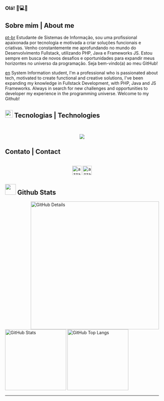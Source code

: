 ### Olá! 👋💻👩

## Sobre mim | About me
<u>pt-br</u> Estudante de Sistemas de Informação, sou uma profissional apaixonada por tecnologia e motivada a criar soluções funcionais e criativas. Venho constantemente me aprofundando no mundo do Desenvolvimento Fullstack, utilizando PHP, Java e Frameworks JS. Estou sempre em busca de novos desafios e oportunidades para expandir meus horizontes no universo da programação. Seja bem-vindo(a) ao meu GitHub!

<u>en</u> System Information student, I'm a professional who is passionated about tech, motivated to create functional and creative solutions, I've been expanding my knowledge in Fullstack Development, with PHP, Java and JS Frameworks. Always in search for new challenges and opportunities to developer my experience in the programming universe. Welcome to my Github!

## <img src="https://media2.giphy.com/media/QssGEmpkyEOhBCb7e1/giphy.gif?cid=ecf05e47a0n3gi1bfqntqmob8g9aid1oyj2wr3ds3mg700bl&rid=giphy.gif" width ="25"><b> Tecnologias | Technologies </b>
<br>

<!-- 
![HTML](https://img.icons8.com/color/48/000000/html-5--v1.png) ![CSS](https://img.icons8.com/color/48/000000/css3.png) ![JavaScript](https://img.icons8.com/color/48/000000/javascript--v1.png) ![react](https://github.com/beatrizac03/beatrizac03/assets/134962161/4ab09ea9-cfa4-43d8-9b9d-55ff3212e98d) ![tailwind](https://github.com/beatrizac03/beatrizac03/assets/134962161/6f0f97ba-fe05-43b7-8766-6ecf47b4eefe) ![Bootstrap](https://img.icons8.com/color/48/bootstrap--v2.png) ![PHP](https://img.icons8.com/color/48/000000/php.png) ![Java](https://img.icons8.com/color/48/000000/java-coffee-cup-logo--v1.png) ![SQL](https://img.icons8.com/color/48/000000/sql.png) ![git](https://github.com/beatrizac03/beatrizac03/assets/134962161/292db889-7e1d-47a4-9741-fd2262922c14) -->

<p align="center">
  <a href="https://skillicons.dev">
    <img src="https://skillicons.dev/icons?i=html,css,js,react,bootstrap,tailwind,figma,java,spring,php,mysql,postgresql,docker&perline=14" />
  </a>
</p>

## Contato | Contact

<p align="center">
      <br/>
      <a href="https://www.linkedin.com/in/beatriz-aguiar-campos-519286233/?originalSubdomain=br" target="blank"><img align="center"
         src="https://img.shields.io/badge/linkedin-%231DA1F2.svg?style=for-the-badge&logo=linkedin&logoColor=white"
         alt="azzar" height="30"/></a>
      <a href="mailto:beatrizaguiarc14@gmail.com" target="blank"><img align="center"
         src="https://img.shields.io/badge/gmail-EA4335.svg?style=for-the-badge&logo=gmail&logoColor=white"
         alt="azzar" height="30"/></a>
    </p>

 ## <img src="https://media.giphy.com/media/iY8CRBdQXODJSCERIr/giphy.gif" width="35"><b> Github Stats </b>

<div>
<img align="right" alt="GitHub Details" width="420px" src="http://github-profile-summary-cards.vercel.app/api/cards/profile-details?username=beatrizac03&theme=github_dark"/>
<!--- <img alt="GitHub Commits" width="200px" src="http://github-profile-summary-cards.vercel.app/api/cards/productive-time?username=joaopauloaramuni&theme=github_dark"/> -->
<img alt="GitHub Stats" width="200px" src="http://github-profile-summary-cards.vercel.app/api/cards/stats?username=beatrizac03&theme=github_dark"/>
<img alt="GitHub Top Langs" width="200px" src="http://github-profile-summary-cards.vercel.app/api/cards/repos-per-language?username=beatrizac03&theme=github_dark"/>
</div>

----

<!--
<div>
 <div>
  <details>
   <summary><img height="" alt="GIF" src="https://github.com/joaopauloaramuni/joaopauloaramuni/blob/main/img/spotify.gif?raw=true"/> Beatriz's Spotify Data</summary>
   <img src="<a href="https://data-card-for-spotify.herokuapp.com/card?user_id=szbya13sz">
  <img src="https://data-card-for-spotify.herokuapp.com/api/card?user_id=szbya13sz" alt="Data Card for Spotify">
</a>" alt="Data Card for Spotify">
  </details>
 </div>

 <div>
  <img alt="Spotify" width="200px" height="270px" src="https://spotify-github-profile.vercel.app/api/view?uid=szbya13sz&cover_image=true&theme=default&show_offline=false&background_color=121212&interchange=false"/> &nbsp; &nbsp; 
  <img alt="Spotify list" width="200px" height="270px" src="https://spotify-recently-played-readme.vercel.app/api?user=szbya13sz&count=10"/>
 </div>

</div>  
-->

